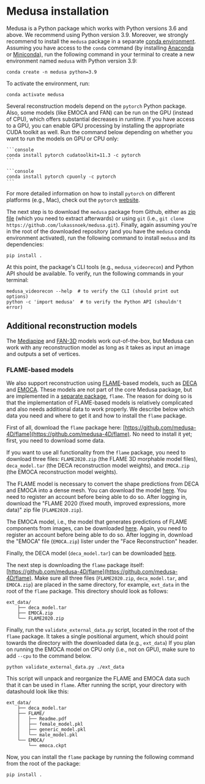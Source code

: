 # Medusa installation

Medusa is a Python package which works with Python versions 3.6 and above. We recommend
using Python version 3.9. Moreover, we strongly recommend to install the `medusa` package
in a separate [conda environment](https://anaconda.org/anaconda/conda). Assuming you have
access to the `conda` command (by installing [Anaconda](https://www.anaconda.com/products/distribution) or [Miniconda](https://docs.conda.io/en/latest/miniconda.html)), run the
following command in your terminal to create a new environment named `medusa` with Python
version 3.9:

```console
conda create -n medusa python=3.9
```

To activate the environment, run:

```console
conda activate medusa
```

Several reconstruction models depend on the `pytorch` Python package. Also, some
models (like EMOCA and FAN) can be run on the GPU (instead of CPU), which offers
substantial decreases in runtime. If you have access to a GPU, you can enable
GPU processing by installing the appropriate CUDA toolkit as well. Run the command
below depending on whether you want to run the models on GPU or CPU only:

````{tabbed} GPU
```console
conda install pytorch cudatoolkit=11.3 -c pytorch
```
````

````{tabbed} CPU
```console
conda install pytorch cpuonly -c pytorch
```
````

For more detailed information on how to install `pytorch` on different platforms
(e.g., Mac), check out the `pytorch` [website](https://pytorch.org/).

The next step is to download the `medusa` package from Github, either as [zip file](https://github.com/lukassnoek/medusa/archive/refs/heads/master.zip) (which you need to extract afterwards) or using `git` (i.e., `git clone https://github.com/lukassnoek/medusa.git`). Finally, again assuming you're in the root of the downloaded repository (and you have the `medusa` conda environment activated), run the following command to install `medusa` and its dependencies:

```console
pip install .
```

At this point, the package's CLI tools (e.g., `medusa_videorecon`) and Python API should be available. To verify, run the following commands in your terminal:

```
medusa_videorecon --help  # to verify the CLI (should print out options)
python -c 'import medusa'  # to verify the Python API (shouldn't error)
```

## Additional reconstruction models

The [Mediapipe](https://google.github.io/mediapipe/solutions/face_mesh) and
[FAN-3D](https://github.com/1adrianb/face-alignment) models work out-of-the-box, but Medusa can work
with any reconstruction model as long as it takes as input an image and outputs a set of vertices.

### FLAME-based models

We also support reconstruction using [FLAME](https://flame.is.tue.mpg.de/)-based
models, such as [DECA](https://deca.is.tue.mpg.de/) and [EMOCA](https://emoca.is.tue.mpg.de/). These models are not
part of the core Medusa package, but are implemented in a [separate package](https://github.com/medusa-4D/flame),
`flame`. The reason for doing so is that the implementation of FLAME-based models is relatively complicated and
also needs additional data to work properly. We describe below which data you need and where to get it
and how to install the `flame` package.

First of all, download the `flame` package here: [https://github.com/medusa-4D/flame](https://github.com/medusa-4D/flame).
No need to install it yet; first, you need to download some data.

If you want to use all functionality from the `flame` package, you need to download three files:
`FLAME2020.zip` (the FLAME 3D morphable model files), `deca_model.tar` (the DECA reconstruction model weights),
and `EMOCA.zip` (the EMOCA reconstruction model weights). 

The FLAME model is necessary to convert the shape predictions from DECA and EMOCA into a dense
mesh. You can download the model [here](https://flame.is.tue.mpg.de/download.php). You
need to register an account before being able to do so. After logging in, download
the "FLAME 2020 (fixed mouth, improved expressions, more data)" zip file (`FLAME2020.zip`).

The EMOCA model, i.e., the model that generates predictions of FLAME components from images,
can be downloaded [here](https://emoca.is.tue.mpg.de/download.php). Again, you need to register an account
before being able to do so. After logging in, download the "EMOCA" file (`EMOCA.zip`)
lister under the "Face Reconstruction" header. 

Finally, the DECA model (`deca_model.tar`) can be downloaded [here](https://drive.google.com/file/d/1rp8kdyLPvErw2dTmqtjISRVvQLj6Yzje/view).

The next step is downloading the `flame` package itself: [https://github.com/medusa-4D/flame](https://github.com/medusa-4D/flame).
Make sure all three files (`FLAME2020.zip`, `deca_model.tar`, and `EMOCA.zip`) are placed in the same directory, for example,
`ext_data` in the root of the `flame` package. This directory should look as follows:

```
ext_data/
    ├── deca_model.tar
    ├── EMOCA.zip
    └── FLAME2020.zip
```

Finally, run the `validate_external_data.py` script, located in the root of the `flame` package.
It takes a single positional argument, which should point towards the directory with the downloaded data (e.g., `ext_data`)
If you plan on running the EMOCA model on CPU only (i.e., not on GPU),
make sure to add `--cpu` to the command below.

```console
python validate_external_data.py ./ext_data
```

This script will unpack and reorganize the FLAME and EMOCA data such that it can be used
in `flame`. After running the script, your directory with datashould look like this:

```
ext_data/
    ├── deca_model.tar
    ├── FLAME/
    │   ├── Readme.pdf
    │   ├── female_model.pkl
    │   ├── generic_model.pkl
    │   └── male_model.pkl
    └── EMOCA/
        └── emoca.ckpt
```

Now, you can install the `flame` package by running the following command from the root of the package:

```console
pip install .
```
